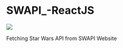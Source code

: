 # SWAPI_-ReactJS

![](https://thumbs.gfycat.com/ConsciousLongFairyfly-size_restricted.gif)

Fetching Star Wars API from SWAPI Website
